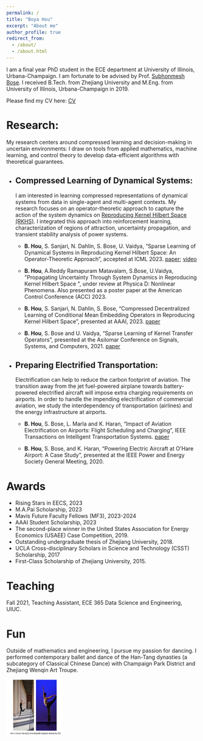 ```yaml
---
permalink: /
title: "Boya Hou"
excerpt: "About me"
author_profile: true
redirect_from: 
  - /about/
  - /about.html
---
```



I am a final year PhD student in the ECE department at University of Illinois, Urbana-Champaign. I am fortunate to be advised by Prof. [Subhonmesh Bose](http://boses.ece.illinois.edu/). I received B.Tech. from Zhejiang University and M.Eng. from University of Illinois, Urbana-Champaign in 2019. 
 

Please find my CV here: [CV](../assets/BoyaCV.pdf)


# Research:
My research centers around compressed learning and decision-making in uncertain environments: I draw on tools from applied mathematics, machine learning, and control theory to develop data-efficient algorithms with theoretical guarantees. 

- ## Compressed Learning of Dynamical Systems:
    I am interested in learning compressed representations of dynamical systems from data in single-agent and multi-agent contexts. My research focuses on an operator-theoretic approach to capture the action of the system dynamics on [Reproducing Kernel Hilbert Space (RKHS)](https://en.wikipedia.org/wiki/Reproducing_kernel_Hilbert_space). I integrated this approach into reinforcement learning, characterization of regions of attraction, uncertainty propagation, and transient stability analysis of power systems. 

  - **B. Hou**, S. Sanjari, N. Dahlin, S. Bose, U. Vaidya, “Sparse Learning of Dynamical Systems in Reproducing Kernel Hilbert Space: An Operator-Theoretic Approach”, accepted at ICML 2023. [paper](../assets/ICML_2023.pdf); [video](https://recorder-v3.slideslive.com/?share=82362&s=c25bd3f5-2a47-4a76-977d-bc4a3b83b33d)
    
  - **B. Hou**, A.Reddy Ramapuram Matavalam, S.Bose, U.Vaidya, "Propagating Uncertainty Through System Dynamics in Reproducing Kernel Hilbert Space ", under review at Physica D: Nonlinear Phenomena.
    Also presented as a poster paper at the American Control Conference (ACC) 2023.

  - **B. Hou**, S. Sanjari, N. Dahlin, S. Bose, “Compressed Decentralized Learning of Conditional Mean Embedding Operators in Reproducing Kernel Hilbert Space”, presented at AAAI, 2023. [paper](../assets/AAAI_2023.pdf)

  - **B. Hou**, S. Bose and U. Vaidya, “Sparse Learning of Kernel Transfer Operators”, presented at the Asilomar Conference on Signals, Systems, and Computers, 2021. [paper](../assets/Asilomar2021.pdf)


- ## Preparing Electrified Transportation:
   Electrification can help to reduce the carbon footprint of aviation. The transition away from the jet fuel-powered airplane towards battery-powered electrified aircraft will impose extra charging requirements on airports. In order to handle the impending electrification of commercial aviation, we study the interdependency of transportation (airlines) and the energy infrastructure at airports.

  - **B. Hou**, S. Bose, L. Marla and K. Haran, “Impact of Aviation Electrification on Airports: Flight Scheduling and Charging”, IEEE Transactions on Intelligent Transportation Systems. [paper](../assets/HEA_ITS.pdf)

  - **B. Hou**, S. Bose, and K. Haran, “Powering Electric Aircraft at O'Hare Airport: A Case Study”, presented at the IEEE Power and Energy Society General Meeting, 2020.

# Awards
- Rising Stars in EECS, 2023
- M.A.Pai Scholarship, 2023
-	Mavis Future Faculty Fellows (MF3), 2023-2024
- AAAI Student Scholarship, 2023
- The second-place winner in the United States Association for Energy Economics (USAEE) Case Competition, 2019.
- Outstanding undergraduate thesis of Zhejiang University, 2018.
- UCLA Cross-disciplinary Scholars in Science and Technology (CSST) Scholarship, 2017
- First-Class Scholarship of Zhejiang University, 2015.

# Teaching
Fall 2021, Teaching Assistant, ECE 365 Data Science and Engineering, UIUC.

# Fun
Outside of mathematics and engineering, I pursue my passion for dancing. I performed contemporary ballet and dance of the Han-Tang dynasties (a subcategory of Classical Chinese Dance) with Champaign Park District and Zhejiang Wenqin Art Troupe. 

<img src="../assets/dance.jpeg" title="Photo by Darren King." width="150" height="150"  >






